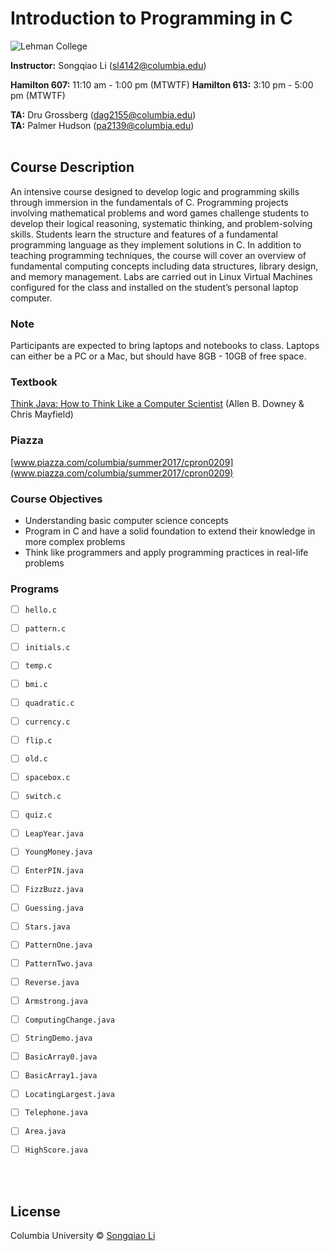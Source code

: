 # Introduction to Programming in C #

![Lehman College][logo]

[logo]: https://github.com/sonnynomnom/Introduction-to-Programming-in-C/blob/master/logo.png "Columbia University"

**Instructor:** Songqiao Li (sl4142@columbia.edu)  
  
**Hamilton 607:** 11:10 am - 1:00 pm (MTWTF)
**Hamilton 613:** 3:10 pm - 5:00 pm (MTWTF)  
  
**TA:** Dru Grossberg (dag2155@columbia.edu)  
**TA:** Palmer Hudson (pa2139@columbia.edu)
<br />
<br />

## Course Description ##

An intensive course designed to develop logic and programming skills through immersion in the fundamentals of C. Programming projects involving mathematical problems and word games challenge students to develop their logical reasoning, systematic thinking, and problem-solving skills. Students learn the structure and features of a fundamental programming language as they implement solutions in C. In addition to teaching programming techniques, the course will cover an overview of fundamental computing concepts including data structures, library design, and memory management. Labs are carried out in Linux Virtual Machines configured for the class and installed on the student’s personal laptop computer.

### Note ###

Participants are expected to bring laptops and notebooks to class. Laptops can either be a PC or a Mac, but should have 8GB - 10GB of free space.

### Textbook ###

[Think Java: How to Think Like a Computer Scientist](http://greenteapress.com/thinkjava6/thinkjava.pdf) (Allen B. Downey & Chris Mayfield)

### Piazza ###

[www.piazza.com/columbia/summer2017/cpron0209](www.piazza.com/columbia/summer2017/cpron0209)  

### Course Objectives ###

* Understanding basic computer science concepts
* Program in C and have a solid foundation to extend their knowledge in more complex problems
* Think like programmers and apply programming practices in real-life problems

### Programs ###

- [ ] `hello.c`  
- [ ] `pattern.c`  
- [ ] `initials.c`

- [ ] `temp.c`
- [ ] `bmi.c`
- [ ] `quadratic.c`
- [ ] `currency.c`

- [ ] `flip.c`
- [ ] `old.c`
- [ ] `spacebox.c`
- [ ] `switch.c`
- [ ] `quiz.c`

- [ ] `LeapYear.java`

- [ ] `YoungMoney.java`
- [ ] `EnterPIN.java`
- [ ] `FizzBuzz.java`
- [ ] `Guessing.java`

- [ ] `Stars.java`
- [ ] `PatternOne.java`
- [ ] `PatternTwo.java`

- [ ] `Reverse.java`
- [ ] `Armstrong.java`

- [ ] `ComputingChange.java`

- [ ] `StringDemo.java`

- [ ] `BasicArray0.java`
- [ ] `BasicArray1.java`

- [ ] `LocatingLargest.java`
- [ ] `Telephone.java`

- [ ] `Area.java`
- [ ] `HighScore.java`

<br />
<br />

## License
Columbia University © [Songqiao Li](https://instagram.com/sonnynomnom)
